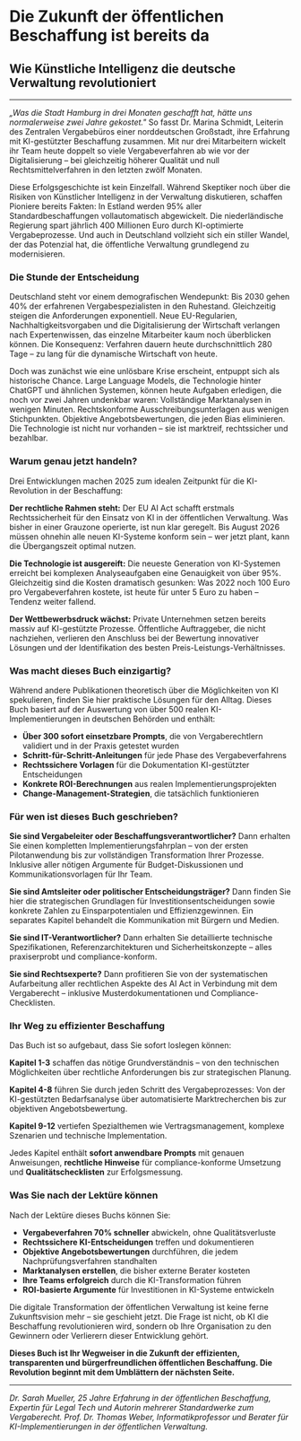 # Die Zukunft der öffentlichen Beschaffung ist bereits da
## Wie Künstliche Intelligenz die deutsche Verwaltung revolutioniert

---

*„Was die Stadt Hamburg in drei Monaten geschafft hat, hätte uns normalerweise zwei Jahre gekostet."* So fasst Dr. Marina Schmidt, Leiterin des Zentralen Vergabebüros einer norddeutschen Großstadt, ihre Erfahrung mit KI-gestützter Beschaffung zusammen. Mit nur drei Mitarbeitern wickelt ihr Team heute doppelt so viele Vergabeverfahren ab wie vor der Digitalisierung – bei gleichzeitig höherer Qualität und null Rechtsmittelverfahren in den letzten zwölf Monaten.

Diese Erfolgsgeschichte ist kein Einzelfall. Während Skeptiker noch über die Risiken von Künstlicher Intelligenz in der Verwaltung diskutieren, schaffen Pioniere bereits Fakten: In Estland werden 95% aller Standardbeschaffungen vollautomatisch abgewickelt. Die niederländische Regierung spart jährlich 400 Millionen Euro durch KI-optimierte Vergabeprozesse. Und auch in Deutschland vollzieht sich ein stiller Wandel, der das Potenzial hat, die öffentliche Verwaltung grundlegend zu modernisieren.

### Die Stunde der Entscheidung

Deutschland steht vor einem demografischen Wendepunkt: Bis 2030 gehen 40% der erfahrenen Vergabespezialisten in den Ruhestand. Gleichzeitig steigen die Anforderungen exponentiell. Neue EU-Regularien, Nachhaltigkeitsvorgaben und die Digitalisierung der Wirtschaft verlangen nach Expertenwissen, das einzelne Mitarbeiter kaum noch überblicken können. Die Konsequenz: Verfahren dauern heute durchschnittlich 280 Tage – zu lang für die dynamische Wirtschaft von heute.

Doch was zunächst wie eine unlösbare Krise erscheint, entpuppt sich als historische Chance. Large Language Models, die Technologie hinter ChatGPT und ähnlichen Systemen, können heute Aufgaben erledigen, die noch vor zwei Jahren undenkbar waren: Vollständige Marktanalysen in wenigen Minuten. Rechtskonforme Ausschreibungsunterlagen aus wenigen Stichpunkten. Objektive Angebotsbewertungen, die jeden Bias eliminieren. Die Technologie ist nicht nur vorhanden – sie ist marktreif, rechtssicher und bezahlbar.

### Warum genau jetzt handeln?

Drei Entwicklungen machen 2025 zum idealen Zeitpunkt für die KI-Revolution in der Beschaffung:

**Der rechtliche Rahmen steht:** Der EU AI Act schafft erstmals Rechtssicherheit für den Einsatz von KI in der öffentlichen Verwaltung. Was bisher in einer Grauzone operierte, ist nun klar geregelt. Bis August 2026 müssen ohnehin alle neuen KI-Systeme konform sein – wer jetzt plant, kann die Übergangszeit optimal nutzen.

**Die Technologie ist ausgereift:** Die neueste Generation von KI-Systemen erreicht bei komplexen Analyseaufgaben eine Genauigkeit von über 95%. Gleichzeitig sind die Kosten dramatisch gesunken: Was 2022 noch 100 Euro pro Vergabeverfahren kostete, ist heute für unter 5 Euro zu haben – Tendenz weiter fallend.

**Der Wettbewerbsdruck wächst:** Private Unternehmen setzen bereits massiv auf KI-gestützte Prozesse. Öffentliche Auftraggeber, die nicht nachziehen, verlieren den Anschluss bei der Bewertung innovativer Lösungen und der Identifikation des besten Preis-Leistungs-Verhältnisses.

### Was macht dieses Buch einzigartig?

Während andere Publikationen theoretisch über die Möglichkeiten von KI spekulieren, finden Sie hier praktische Lösungen für den Alltag. Dieses Buch basiert auf der Auswertung von über 500 realen KI-Implementierungen in deutschen Behörden und enthält:

- **Über 300 sofort einsetzbare Prompts**, die von Vergaberechtlern validiert und in der Praxis getestet wurden
- **Schritt-für-Schritt-Anleitungen** für jede Phase des Vergabeverfahrens
- **Rechtssichere Vorlagen** für die Dokumentation KI-gestützter Entscheidungen
- **Konkrete ROI-Berechnungen** aus realen Implementierungsprojekten
- **Change-Management-Strategien**, die tatsächlich funktionieren

### Für wen ist dieses Buch geschrieben?

**Sie sind Vergabeleiter oder Beschaffungsverantwortlicher?** Dann erhalten Sie einen kompletten Implementierungsfahrplan – von der ersten Pilotanwendung bis zur vollständigen Transformation Ihrer Prozesse. Inklusive aller nötigen Argumente für Budget-Diskussionen und Kommunikationsvorlagen für Ihr Team.

**Sie sind Amtsleiter oder politischer Entscheidungsträger?** Dann finden Sie hier die strategischen Grundlagen für Investitionsentscheidungen sowie konkrete Zahlen zu Einsparpotentialen und Effizienzgewinnen. Ein separates Kapitel behandelt die Kommunikation mit Bürgern und Medien.

**Sie sind IT-Verantwortlicher?** Dann erhalten Sie detaillierte technische Spezifikationen, Referenzarchitekturen und Sicherheitskonzepte – alles praxiserprobt und compliance-konform.

**Sie sind Rechtsexperte?** Dann profitieren Sie von der systematischen Aufarbeitung aller rechtlichen Aspekte des AI Act in Verbindung mit dem Vergaberecht – inklusive Musterdokumentationen und Compliance-Checklisten.

### Ihr Weg zu effizienter Beschaffung

Das Buch ist so aufgebaut, dass Sie sofort loslegen können:

**Kapitel 1-3** schaffen das nötige Grundverständnis – von den technischen Möglichkeiten über rechtliche Anforderungen bis zur strategischen Planung.

**Kapitel 4-8** führen Sie durch jeden Schritt des Vergabeprozesses: Von der KI-gestützten Bedarfsanalyse über automatisierte Marktrecherchen bis zur objektiven Angebotsbewertung.

**Kapitel 9-12** vertiefen Spezialthemen wie Vertragsmanagement, komplexe Szenarien und technische Implementation.

Jedes Kapitel enthält **sofort anwendbare Prompts** mit genauen Anweisungen, **rechtliche Hinweise** für compliance-konforme Umsetzung und **Qualitätschecklisten** zur Erfolgsmessung.

### Was Sie nach der Lektüre können

Nach der Lektüre dieses Buchs können Sie:

- **Vergabeverfahren 70% schneller** abwickeln, ohne Qualitätsverluste
- **Rechtssichere KI-Entscheidungen** treffen und dokumentieren
- **Objektive Angebotsbewertungen** durchführen, die jedem Nachprüfungsverfahren standhalten  
- **Marktanalysen erstellen**, die bisher externe Berater kosteten
- **Ihre Teams erfolgreich** durch die KI-Transformation führen
- **ROI-basierte Argumente** für Investitionen in KI-Systeme entwickeln

Die digitale Transformation der öffentlichen Verwaltung ist keine ferne Zukunftsvision mehr – sie geschieht jetzt. Die Frage ist nicht, ob KI die Beschaffung revolutionieren wird, sondern ob Ihre Organisation zu den Gewinnern oder Verlierern dieser Entwicklung gehört.

**Dieses Buch ist Ihr Wegweiser in die Zukunft der effizienten, transparenten und bürgerfreundlichen öffentlichen Beschaffung. Die Revolution beginnt mit dem Umblättern der nächsten Seite.**

---

*Dr. Sarah Mueller, 25 Jahre Erfahrung in der öffentlichen Beschaffung, Expertin für Legal Tech und Autorin mehrerer Standardwerke zum Vergaberecht. Prof. Dr. Thomas Weber, Informatikprofessor und Berater für KI-Implementierungen in der öffentlichen Verwaltung.*